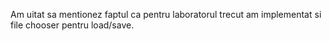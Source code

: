 Am uitat sa mentionez faptul ca pentru laboratorul trecut am implementat si file chooser pentru load/save.
